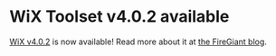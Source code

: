 # WiX Toolset v4.0.2 available

[WiX v4.0.2][rel] is now available! Read more about it at [the FireGiant blog][fg].

[rel]: /docs/releasenotes#v4
[fg]: https://www.firegiant.com/blog/2023/9/13/wix-v4.0.2-released/
